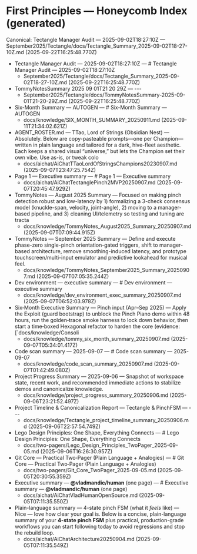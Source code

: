 # First Principles — Honeycomb Index (generated)

Canonical: Tectangle Manager Audit — 2025-09-02T18:27:10Z — September2025/Tectangle/docs/Tectangle_Summary_2025-09-02T18-27-10Z.md (2025-09-22T16:25:48.770Z)

- Tectangle Manager Audit — 2025-09-02T18:27:10Z — # Tectangle Manager Audit — 2025-09-02T18:27:10Z
  - September2025/Tectangle/docs/Tectangle_Summary_2025-09-02T18-27-10Z.md (2025-09-22T16:25:48.770Z)
- TommyNotesSummary 2025 09 01T21 20 29Z — ---
  - September2025/Tectangle/docs/TommyNotesSummary-2025-09-01T21-20-29Z.md (2025-09-22T16:25:48.770Z)
- Six-Month Summary — AUTOGEN — # Six-Month Summary — AUTOGEN
  - docs/knowledge/SIX_MONTH_SUMMARY_20250911.md (2025-09-11T21:34:02.621Z)
- AGENT\_ROSTER.md — TTao, Lord of Strings (Obsidian Nest) — Absolutely. Below are copy-pasteable prompts—one per Champion—written in plain language and tailored for a dark, hive-fleet aesthetic. Each keeps a shared visual “universe,” but lets the Champion set their own vibe. Use as-is, or tweak colo
  - docs/aichat/AiChatTTaoLordOfStringsChampions20230907.md (2025-09-07T23:47:25.754Z)
- Page 1 — Executive summary — # Page 1 — Executive summary
  - docs/aichat/AiChatTectanglePinch2MVP20250907.md (2025-09-07T20:45:47.929Z)
- TommyNotes — August 2025 Summary — Focused on making pinch detection robust and low-latency by 1) formalizing a 3-check consensus model (knuckle-span, velocity, joint-angle), 2) moving to a manager-based pipeline, and 3) cleaning UI/telemetry so testing and tuning are tracta
  - docs/knowledge/TommyNotes_August2025_Summary_20250907.md (2025-09-07T07:09:44.915Z)
- TommyNotes — September 2025 Summary — Define and execute phase-zero single-pinch orientation-gated triggers, shift to manager-based architecture, remove smoothing-induced latency, and prototype touchscreen/multi-input emulator and predictive lookahead for musical feel.
  - docs/knowledge/TommyNotes_September2025_Summary_20250907.md (2025-09-07T07:05:35.244Z)
- Dev environment — executive summary — # Dev environment — executive summary
  - docs/knowledge/dev_environment_exec_summary_20250907.md (2025-09-07T06:52:03.978Z)
- Six‑Month Executive Summary — Pinch input (Apr–Sep 2025) — Apply the Exploit (guard bootstrap) to unblock the Pinch Piano demo within 48 hours, run the golden‑trace smoke harness to lock down behavior, then start a time‑boxed Hexagonal refactor to harden the core (evidence: [`docs/knowledge/Consoli
  - docs/knowledge/tommy_six_month_summary_20250907.md (2025-09-07T05:34:01.417Z)
- Code scan summary — 2025-09-07 — # Code scan summary — 2025-09-07
  - docs/knowledge/code_scan_summary_20250907.md (2025-09-07T01:42:49.080Z)
- Project Progress Summary — 2025-09-06 — Snapshot of workspace state, recent work, and recommended immediate actions to stabilize demos and canonicalize knowledge.
  - docs/knowledge/project_progress_summary_20250906.md (2025-09-06T23:21:52.497Z)
- Project Timeline & Canonicalization Report — Tectangle & PinchFSM — ---
  - docs/knowledge/Tectangle_project_timeline_summary_20250906.md (2025-09-06T22:57:54.749Z)
- Lego Design Principles: One Shape, Everything Connects — # Lego Design Principles: One Shape, Everything Connects
  - docs/two-pagers/Lego_Design_Principles_TwoPager_2025-09-05.md (2025-09-06T16:26:30.957Z)
- Git Core — Practical Two‑Pager (Plain Language + Analogies) — # Git Core — Practical Two‑Pager (Plain Language + Analogies)
  - docs/two-pagers/Git_Core_TwoPager_2025-09-05.md (2025-09-05T20:30:55.359Z)
- Executive summary — **@vladmandic/human** (one page) — # Executive summary — **@vladmandic/human** (one page)
  - docs/aichat/AiChatVladHumanOpenSource.md (2025-09-05T07:11:35.550Z)
- Plain-language summary — 4-state pinch FSM (what it *feels* like) — Nice — love how clear your goal is. Below is a concise, plain-language summary of your **4-state pinch FSM** plus practical, production-grade workflows you can start following today to avoid regressions and stop the rebuild loop.
  - docs/aichat/AiChatArchitecture20250904.md (2025-09-05T07:11:35.549Z)
